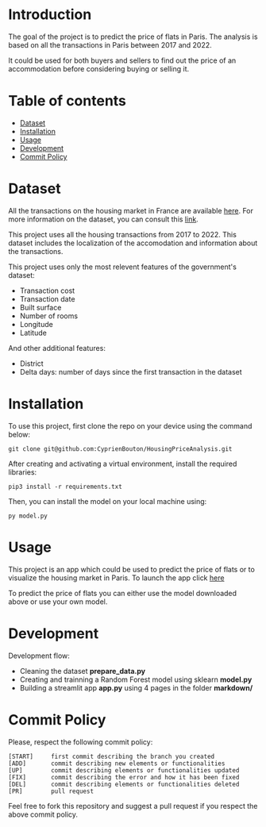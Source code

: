 # Introduction
The goal of the project is to predict the price of flats in Paris.
The analysis is based on all the transactions in Paris between 2017 and 2022.

It could be used for both buyers and sellers to find out the price of an accommodation before considering buying or selling it.

# Table of contents

- [Dataset](#dataset)
- [Installation](#installation)
- [Usage](#usage)
- [Development](#development)
- [Commit Policy](#commit-policy)

# Dataset

All the transactions on the housing market in France are available [here](https://files.data.gouv.fr/geo-dvf/latest/csv/).
For more information on the dataset, you can consult this [link](https://www.data.gouv.fr/fr/datasets/demandes-de-valeurs-foncieres/#description).

This project uses all the housing transactions from 2017 to 2022. This dataset includes the localization of the accomodation and information about the transactions.

This project uses only the most relevent features of the government's dataset:
- Transaction cost
- Transaction date
- Built surface
- Number of rooms
- Longitude
- Latitude

And other additional features:
- District 
- Delta days: number of days since the first transaction in the dataset

# Installation

To use this project, first clone the repo on your device using the command below:
```
git clone git@github.com:CyprienBouton/HousingPriceAnalysis.git
```
After creating and activating a virtual environment, install the required libraries:
```
pip3 install -r requirements.txt
```
Then, you can install the model on your local machine using:
```
py model.py
``` 

# Usage

This project is an app which could be used to predict the price of flats or to visualize 
the housing market in Paris.
To launch the app click [here](https://cyprienbouton-housepricinganalysis-app-mzrf4h.streamlit.app/)

To predict the price of flats you can either use the model downloaded above or use your own model.

# Development

Development flow:
- Cleaning the dataset **prepare_data.py**
- Creating and trainning a Random Forest model using sklearn **model.py**
- Building a streamlit app **app.py** using 4 pages in the folder **markdown/**

# Commit Policy

Please, respect the following commit policy:
```
[START]     first commit describing the branch you created
[ADD]       commit describing new elements or functionalities
[UP]        commit describing elements or functionalities updated
[FIX]       commit describing the error and how it has been fixed
[DEL]       commit describing elements or functionalities deleted
[PR]        pull request
```

Feel free to fork this repository and suggest a pull request if you respect the above commit policy.
